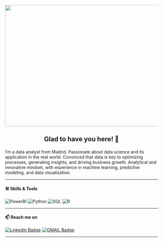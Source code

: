 <img src="https://i.imgur.com/ZwZmaT9.gif" width="800" height="400"/>



## <p align="center">Glad to have you here! 👋</p>

I’m a data analyst from Madrid. Passionate about data science and its application in the real world.
Convinced that data is key to optimizing processes, generating insights, and driving business growth.
Analytical and innovative mindset, with experience in machine learning, predictive modeling, and data visualization.
<br>

---
#### <p align="left">🛠️ Skills & Tools </p>

![PowerBI](https://img.shields.io/badge/-PowerBI-%23E44D27?style=flat-square&logo=powerbi&logoColor=ffffff)
![Python](https://img.shields.io/badge/-Python-%231572B6?style=flat-square&logo=Python&logoColor=ffffff)
![SQL](https://img.shields.io/badge/-MySQL-%23F7DF1C?style=flat-square&logo=MySQL&logoColor=ffffff&labelColor=%ffffff&color=%23FFCE5A)
![R](https://img.shields.io/badge/-R-007ACC?style=flat-square&logo=r&logoColor=white)

---
#### <p align="left">📫 Reach me on </p>
[![Linkedin Badge](https://img.shields.io/badge/-LinkedIn-0e76a8?style=flat-square&logo=Linkedin&logoColor=white)]((https://www.linkedin.com/in/noelia-almodóvar-garcía/))
[![GMAIL Badge](https://img.shields.io/badge/-GMAIL-e4405f?style=flat-square&logo=gmail&logoColor=white)](mailto:n.almodovarg@gmail.com)

---
